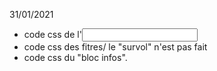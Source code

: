 31/01/2021
- code css de l'<input style="search"/> 
- code css des fitres/ le "survol" n'est pas fait
- code css du "bloc infos".
 